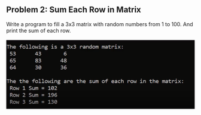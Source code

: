 ## Problem 2: Sum Each Row in Matrix

Write a program to fill a 3x3 matrix with random numbers from 1 to 100. And print the sum of each row.
<br><br> <img src = "problem2.png" alt = "problem 2 output example">
